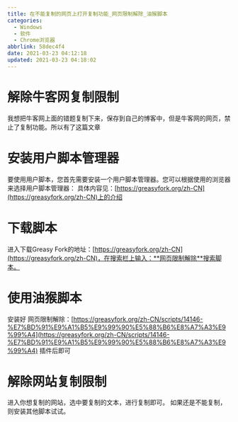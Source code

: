 ```yaml
---
title: 在不能复制的网页上打开复制功能_网页限制解除_油猴脚本
categories:
  - Windows
  - 软件
  - Chrome浏览器
abbrlink: 58dec4f4
date: 2021-03-23 04:12:18
updated: 2021-03-23 04:18:02
---
```

# 解除牛客网复制限制
我想把牛客网上面的错题复制下来，保存到自己的博客中，但是牛客网的网页，禁止了复制功能。所以有了这篇文章
# 安装用户脚本管理器
要使用用户脚本，您首先需要安装一个用户脚本管理器。您可以根据使用的浏览器来选择用户脚本管理器：
具体内容见：[https://greasyfork.org/zh-CN](https://greasyfork.org/zh-CN)上的介绍
# 下载脚本
进入下载Greasy Fork的地址：[https://greasyfork.org/zh-CN](https://greasyfork.org/zh-CN)，在搜索栏上输入：**网页限制解除**搜索脚本。

# 使用油猴脚本
安装好 网页限制解除：[https://greasyfork.org/zh-CN/scripts/14146-%E7%BD%91%E9%A1%B5%E9%99%90%E5%88%B6%E8%A7%A3%E9%99%A4](https://greasyfork.org/zh-CN/scripts/14146-%E7%BD%91%E9%A1%B5%E9%99%90%E5%88%B6%E8%A7%A3%E9%99%A4)
插件后即可
# 解除网站复制限制
进入你想复制的网站，选中要复制的文本，进行复制即可。
如果还是不能复制，则安装其他脚本试试。
